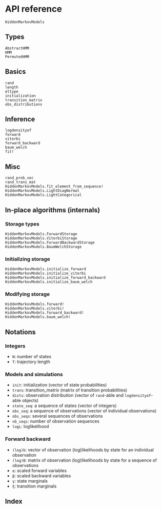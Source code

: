# API reference

```@docs
HiddenMarkovModels
```

## Types

```@docs
AbstractHMM
HMM
PermutedHMM
```

## Basics

```@docs
rand
length
eltype
initialization
transition_matrix
obs_distributions
```

## Inference

```@docs
logdensityof
forward
viterbi
forward_backward
baum_welch
fit!
```

## Misc

```@docs
rand_prob_vec
rand_trans_mat
HiddenMarkovModels.fit_element_from_sequence!
HiddenMarkovModels.LightDiagNormal
HiddenMarkovModels.LightCategorical
```

## In-place algorithms (internals)

### Storage types

```@docs
HiddenMarkovModels.ForwardStorage
HiddenMarkovModels.ViterbiStorage
HiddenMarkovModels.ForwardBackwardStorage
HiddenMarkovModels.BaumWelchStorage
```

### Initializing storage

```@docs
HiddenMarkovModels.initialize_forward
HiddenMarkovModels.initialize_viterbi
HiddenMarkovModels.initialize_forward_backward
HiddenMarkovModels.initialize_baum_welch
```

### Modifying storage

```@docs
HiddenMarkovModels.forward!
HiddenMarkovModels.viterbi!
HiddenMarkovModels.forward_backward!
HiddenMarkovModels.baum_welch!
```

## Notations

### Integers

- `N`: number of states
- `T`: trajectory length

### Models and simulations

- `init`: initialization (vector of state probabilities)
- `trans`: transition_matrix (matrix of transition probabilities)
- `dists`: observation distribution (vector of `rand`-able and `logdensityof`-able objects)
- `state_seq`: a sequence of states (vector of integers)
- `obs_seq`: a sequence of observations (vector of individual observations)
- `obs_seqs`: several sequences of observations
- `nb_seqs`: number of observation sequences
- `logL`: loglikelihood

### Forward backward

- `(log)b`: vector of observation (log)likelihoods by state for an individual observation
- `(log)B`: matrix of observation (log)likelihoods by state for a sequence of observations
- `α`: scaled forward variables
- `β`: scaled backward variables
- `γ`: state marginals
- `ξ`: transition marginals

## Index

```@index
```
